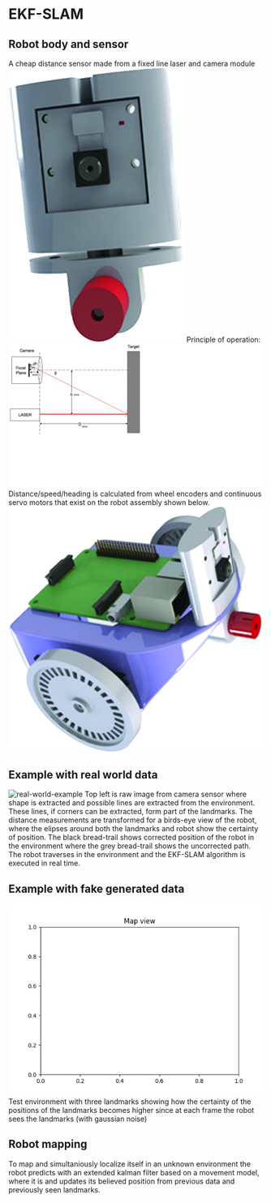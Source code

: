 # EKF-SLAM
## Robot body and sensor
A cheap distance sensor made from a fixed line laser and camera module
![distance-sensor](images/camera.tif)
Principle of operation:
![distance-sensor](images/imageSensor.jpg)
Distance/speed/heading is calculated from wheel encoders and continuous servo motors that exist on the robot assembly shown below.
![distance-sensor](images/3d.jpg)

## Example with real world data
![real-world-example](images/output.gif)
Top left is raw image from camera sensor where shape is extracted and possible lines are extracted from the environment. These lines, if corners can be extracted, form part of the landmarks.
The distance measurements are transformed for a birds-eye view of the robot, where the elipses around both the landmarks and robot show the certainty of position.
The black bread-trail shows corrected position of the robot in the environment where the grey bread-trail shows the uncorrected path.
The robot traverses in the environment and the EKF-SLAM algorithm is executed in real time.
## Example with fake generated data
![circular driving](images/outputCirc.gif)
Test environment with three landmarks showing how the certainty of the positions of the landmarks becomes higher since at each frame the robot sees the landmarks (with gaussian noise)

## Robot mapping
To map and simultaniously localize itself in an unknown environment the robot predicts with an extended kalman filter based on a movement model, where it is and updates its believed position from previous data and previously seen landmarks. 




